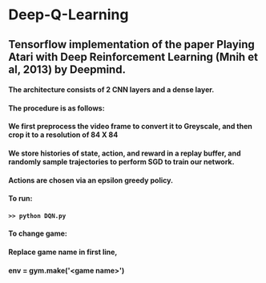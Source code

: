 # Deep-Q-Learning

## Tensorflow implementation of the paper Playing Atari with Deep Reinforcement Learning (Mnih et al, 2013) by Deepmind.

#### The architecture consists of 2 CNN layers and a dense layer.

#### The procedure is as follows:

#### We first preprocess the video frame to convert it to Greyscale, and then crop it to a resolution of 84 X 84
#### We store histories of state, action, and reward in a replay buffer, and randomly sample trajectories to perform SGD to train our network.  
#### Actions are chosen via an epsilon greedy policy.

#### To run:
#### ```>> python DQN.py```

#### To change game:
#### Replace game name in first line,
#### env = gym.make('\<game name\>')
